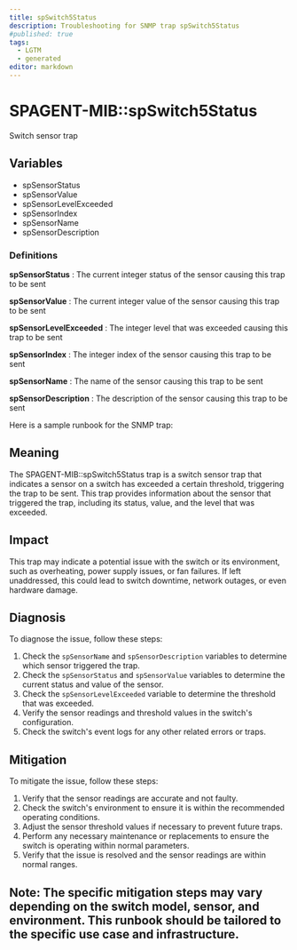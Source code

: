 ```yaml
---
title: spSwitch5Status
description: Troubleshooting for SNMP trap spSwitch5Status
#published: true
tags:
  - LGTM
  - generated
editor: markdown
---
```


# SPAGENT-MIB::spSwitch5Status 

Switch sensor trap 


## Variables


  - spSensorStatus
  - spSensorValue
  - spSensorLevelExceeded
  - spSensorIndex
  - spSensorName
  - spSensorDescription 

### Definitions 


**spSensorStatus** 
: The current integer status of the sensor causing this trap to be sent 

**spSensorValue** 
: The current integer value of the sensor causing this trap to be sent 

**spSensorLevelExceeded** 
: The integer level that was exceeded causing this trap to be sent 

**spSensorIndex** 
: The integer index of the sensor causing this trap to be sent 

**spSensorName** 
: The name of the sensor causing this trap to be sent 

**spSensorDescription** 
: The description of the sensor causing this trap to be sent 


Here is a sample runbook for the SNMP trap:

## Meaning

The SPAGENT-MIB::spSwitch5Status trap is a switch sensor trap that indicates a sensor on a switch has exceeded a certain threshold, triggering the trap to be sent. This trap provides information about the sensor that triggered the trap, including its status, value, and the level that was exceeded.

## Impact

This trap may indicate a potential issue with the switch or its environment, such as overheating, power supply issues, or fan failures. If left unaddressed, this could lead to switch downtime, network outages, or even hardware damage.

## Diagnosis

To diagnose the issue, follow these steps:

1. Check the `spSensorName` and `spSensorDescription` variables to determine which sensor triggered the trap.
2. Check the `spSensorStatus` and `spSensorValue` variables to determine the current status and value of the sensor.
3. Check the `spSensorLevelExceeded` variable to determine the threshold that was exceeded.
4. Verify the sensor readings and threshold values in the switch's configuration.
5. Check the switch's event logs for any other related errors or traps.

## Mitigation

To mitigate the issue, follow these steps:

1. Verify that the sensor readings are accurate and not faulty.
2. Check the switch's environment to ensure it is within the recommended operating conditions.
3. Adjust the sensor threshold values if necessary to prevent future traps.
4. Perform any necessary maintenance or replacements to ensure the switch is operating within normal parameters.
5. Verify that the issue is resolved and the sensor readings are within normal ranges.

Note: The specific mitigation steps may vary depending on the switch model, sensor, and environment. This runbook should be tailored to the specific use case and infrastructure.
---




